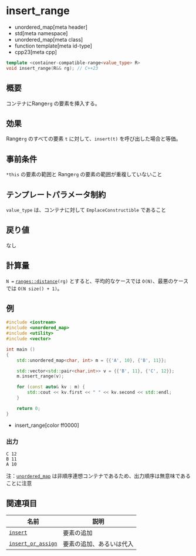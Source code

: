 # insert_range
* unordered_map[meta header]
* std[meta namespace]
* unordered_map[meta class]
* function template[meta id-type]
* cpp23[meta cpp]

```cpp
template <container-compatible-range<value_type> R>
void insert_range(R&& rg); // C++23
```

## 概要
コンテナにRange`rg` の要素を挿入する。


## 効果
Range`rg` のすべての要素 `t` に対して、`insert(t)` を呼び出した場合と等価。


## 事前条件
`*this` の要素の範囲と Range`rg` の要素の範囲が重複していないこと


## テンプレートパラメータ制約
`value_type` は、コンテナに対して `EmplaceConstructible` であること


## 戻り値
なし


## 計算量
`N =` [`ranges::distance`](../../iterator/ranges_distance.md)`(rg)` とすると、平均的なケースでは `O(N)`、最悪のケースでは `O(N size() + 1)`。


## 例
```cpp example
#include <iostream>
#include <unordered_map>
#include <utility>
#include <vector>

int main ()
{
    std::unordered_map<char, int> m = {{'A', 10}, {'B', 11}};

    std::vector<std::pair<char,int>> v = {{'B', 11}, {'C', 12}};
    m.insert_range(v);

    for (const auto& kv : m) {
        std::cout << kv.first << " " << kv.second << std::endl;
    }

    return 0;
}
```
* insert_range[color ff0000]

### 出力
```
C 12
B 11
A 10
```

注：[`unordered_map`](/reference/unordered_map/unordered_map.md) は非順序連想コンテナであるため、出力順序は無意味であることに注意


## 関連項目

| 名前                                      | 説明                  |
|-------------------------------------------|----------------------|
| [`insert`](insert.md)                     | 要素の追加             |
| [`insert_or_assign`](insert_or_assign.md) | 要素の追加、あるいは代入 |
